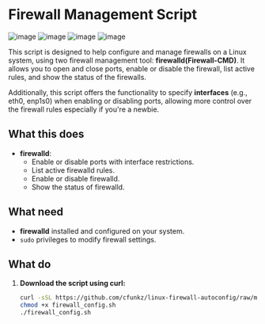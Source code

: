# Firewall Management Script
![image](https://github.com/user-attachments/assets/aef414c7-b1d6-4942-b3f6-03f2a3046b34)
![image](https://github.com/user-attachments/assets/e677f39a-8f31-46d0-8293-dfb6518486a1)
![image](https://github.com/user-attachments/assets/428459f8-9ebf-4a16-9e86-16157864b5d4)
![image](https://github.com/user-attachments/assets/4ebc2dc1-44ac-4d04-b7ba-e8a1bb4f3ae7)



This script is designed to help configure and manage firewalls on a Linux system, using two firewall management tool: **firewalld(Firewall-CMD)**. It allows you to open and close ports, enable or disable the firewall, list active rules, and show the status of the firewalls.

Additionally, this script offers the functionality to specify **interfaces** (e.g., eth0, enp1s0) when enabling or disabling ports, allowing more control over the firewall rules especially if you're a newbie.

## What this does

- **firewalld**:
  - Enable or disable ports with interface restrictions.
  - List active firewalld rules.
  - Enable or disable firewalld.
  - Show the status of firewalld.

## What need

- **firewalld** installed and configured on your system.
- `sudo` privileges to modify firewall settings.

## What do

1. **Download the script using curl:**
   ```bash
   curl -sSL https://github.com/cfunkz/linux-firewall-autoconfig/raw/main/firewall_config.sh -o firewall_config.sh
   chmod +x firewall_config.sh
   ./firewall_config.sh
